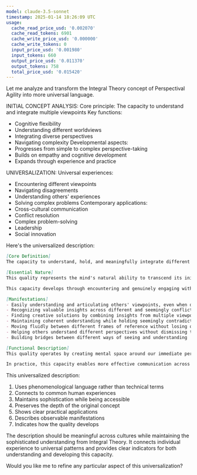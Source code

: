 ```yaml
---
model: claude-3.5-sonnet
timestamp: 2025-01-14 18:26:09 UTC
usage:
  cache_read_price_usd: '0.002070'
  cache_read_tokens: 6901
  cache_write_price_usd: '0.000000'
  cache_write_tokens: 0
  input_price_usd: '0.001980'
  input_tokens: 660
  output_price_usd: '0.011370'
  output_tokens: 758
  total_price_usd: '0.015420'
---
```


Let me analyze and transform the Integral Theory concept of Perspectival Agility into more universal language.

INITIAL CONCEPT ANALYSIS:
Core principle: The capacity to understand and integrate multiple viewpoints
Key functions: 
- Cognitive flexibility
- Understanding different worldviews
- Integrating diverse perspectives
- Navigating complexity
Developmental aspects:
- Progresses from simple to complex perspective-taking
- Builds on empathy and cognitive development
- Expands through experience and practice

UNIVERSALIZATION:
Universal experiences:
- Encountering different viewpoints
- Navigating disagreements
- Understanding others' experiences
- Solving complex problems
Contemporary applications:
- Cross-cultural communication
- Conflict resolution
- Complex problem-solving
- Leadership
- Social innovation

Here's the universalized description:

```markdown
[Core Definition]
The capacity to understand, hold, and meaningfully integrate different ways of seeing and understanding reality. It involves moving fluidly between viewpoints while recognizing their partial nature and interconnections, enabling deeper understanding and more effective navigation of complex situations.

[Essential Nature]
This quality represents the mind's natural ability to transcend its initial perspective and embrace multiple ways of understanding reality. Like a dancer who can move gracefully between different positions while maintaining balance, it allows us to step into different viewpoints while maintaining coherence. It builds upon basic empathy but extends beyond emotional understanding to include different ways of thinking, knowing, and making sense of experience.

This capacity develops through encountering and genuinely engaging with different worldviews, gradually building a more comprehensive understanding of reality. It combines cognitive flexibility with emotional intelligence, pattern recognition with openness to novelty, and understanding with integration.

[Manifestations]
- Easily understanding and articulating others' viewpoints, even when different from one's own
- Recognizing valuable insights across different and seemingly conflicting perspectives
- Finding creative solutions by combining insights from multiple viewpoints
- Maintaining coherent understanding while holding seemingly contradictory views
- Moving fluidly between different frames of reference without losing orientation
- Helping others understand different perspectives without dismissing their own
- Building bridges between different ways of seeing and understanding

[Functional Description]
This quality operates by creating mental space around our immediate perspective, allowing us to step back and recognize it as one of many possible viewpoints. Through this expansion of awareness, we can temporarily inhabit different ways of seeing while maintaining connection to our core understanding. It develops through repeated exposure to different viewpoints combined with genuine curiosity and the willingness to question our assumptions.

In practice, this capacity enables more effective communication across differences, more comprehensive problem-solving, and deeper understanding of complex situations. It manifests as the ability to facilitate dialogue between different viewpoints, find innovative solutions by combining diverse insights, and maintain connection across apparent divisions. This quality becomes increasingly valuable as we face more complex challenges requiring integration of multiple perspectives.
```

This universalized description:
1. Uses phenomenological language rather than technical terms
2. Connects to common human experiences
3. Maintains sophistication while being accessible
4. Preserves the depth of the original concept
5. Shows clear practical applications
6. Describes observable manifestations
7. Indicates how the quality develops

The description should be meaningful across cultures while maintaining the sophisticated understanding from Integral Theory. It connects individual experience to universal patterns and provides clear indicators for both understanding and developing this capacity.

Would you like me to refine any particular aspect of this universalization?